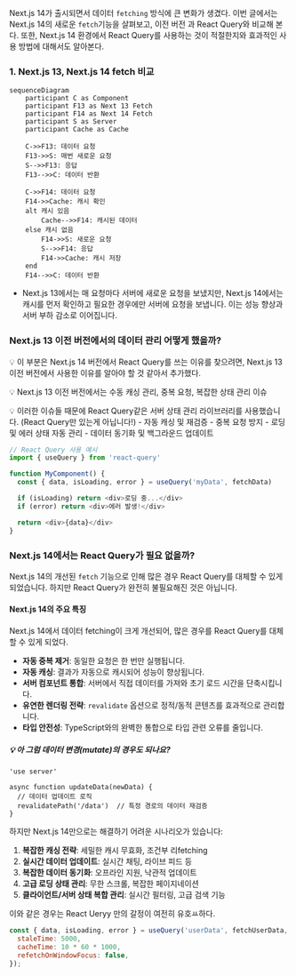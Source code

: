 Next.js 14가 출시되면서 데이터 `fetching` 방식에 큰 변화가 생겼다.
이번 글에서는 Next.js 14의 새로운 `fetch`기능을 살펴보고, 이전 버전 과 React Query와 비교해 본다.
또한, Next.js 14 환경에서 React Query를 사용하는 것이 적절한지와 효과적인 사용 방법에 대해서도 알아본다.

### 1. Next.js 13, Next.js 14 fetch 비교
```mermaid
sequenceDiagram
    participant C as Component
    participant F13 as Next 13 Fetch
    participant F14 as Next 14 Fetch
    participant S as Server
    participant Cache as Cache

    C->>F13: 데이터 요청
    F13->>S: 매번 새로운 요청
    S-->>F13: 응답
    F13-->>C: 데이터 반환

    C->>F14: 데이터 요청
    F14->>Cache: 캐시 확인
    alt 캐시 있음
        Cache-->>F14: 캐시된 데이터
    else 캐시 없음
        F14->>S: 새로운 요청
        S-->>F14: 응답
        F14->>Cache: 캐시 저장
    end
    F14-->>C: 데이터 반환
```
- Next.js 13에서는 매 요청마다 서버에 새로운 요청을 보냈지만, Next.js 14에서는 캐시를 먼저 확인하고 필요한 경우에만 서버에 요청을 보냅니다. 이는 성능 향상과 서버 부하 감소로 이어집니다.

### Next.js 13 이전 버전에서의 데이터 관리 어떻게 했을까?
💡 이 부분은 Next.js 14 버전에서 React Query를 쓰는 이유를 찾으려면, Next.js 13 이전 버전에서 사용한 이유를 알아야 할 것 같아서 추가했다.

💡 Next.js 13 이전 버전에서는 수동 캐싱 관리, 중복 요청, 복잡한 상태 관리 이슈

💡 이러한 이슈들 때문에 React Query같은 서버 상태 관리 라이브러리를 사용했습니다. (React Query만 있는게 아닙니다!)
	- 자동 캐싱 및 재검증
	- 중복 요청 방지
	- 로딩 및 에러 상태 자동 관리
	- 데이터 동기화 및 백그라운드 업데이트
```js
// React Query 사용 예시
import { useQuery } from 'react-query'

function MyComponent() {
  const { data, isLoading, error } = useQuery('myData', fetchData)

  if (isLoading) return <div>로딩 중...</div>
  if (error) return <div>에러 발생!</div>

  return <div>{data}</div>
}
```

### Next.js 14에서는 React Query가 필요 없을까?
Next.js 14의 개선된 `fetch` 기능으로 인해 많은 경우 React Query를 대체할 수 있게 되었습니다.
하지만 React Query가 완전히 불필요해진 것은 아닙니다.

#### Next.js 14의 주요 특징
Next.js 14에서 데이터 fetching이 크게 개선되어, 많은 경우를 React Query를 대체할 수 있게 되었다.
- **자동 중복 제거**: 동일한 요청은 한 번만 실행됩니다.
- **자동 캐싱**: 결과가 자동으로 캐시되어 성능이 향상됩니다.
- **서버 컴포넌트 통합**: 서버에서 직접 데이터를 가져와 초기 로드 시간을 단축시킵니다.
- **유연한 렌더링 전략**: `revalidate` 옵션으로 정적/동적 콘텐츠를 효과적으로 관리합니다.
- **타입 안전성**: TypeScript와의 완벽한 통합으로 타입 관련 오류를 줄입니다.
##### 💡 아 그럼 데이터 변경(mutate)의 경우도 되나요?
```tsx
'use server'

async function updateData(newData) {
  // 데이터 업데이트 로직
  revalidatePath('/data')  // 특정 경로의 데이터 재검증
}
```
하지만 Next.js 14만으로는 해결하기 어려운 시나리오가 있습니다:

1. **복잡한 캐싱 전략**: 세밀한 캐시 무효화, 조건부 리fetching
2. **실시간 데이터 업데이트**: 실시간 채팅, 라이브 피드 등
3. **복잡한 데이터 동기화**: 오프라인 지원, 낙관적 업데이트
4. **고급 로딩 상태 관리**: 무한 스크롤, 복잡한 페이지네이션
5. **클라이언트/서버 상태 복합 관리**: 실시간 필터링, 고급 검색 기능

이와 같은 경우는 React Ueryy 만의 갈정이 여전히 유호ㅛ하다.
```jsx
const { data, isLoading, error } = useQuery('userData', fetchUserData, {
  staleTime: 5000,
  cacheTime: 10 * 60 * 1000,
  refetchOnWindowFocus: false,
});
```
